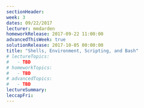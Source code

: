 ```yaml
---
sectionHeader:
week: 3
dates: 09/22/2017
lecturer: mmdarden
homeworkRelease: 2017-09-22 11:00:00
advancedThisWeek: true
solutionRelease: 2017-10-05 00:00:00
title: "Shells, Environment, Scripting, and Bash"
# lectureTopics:
#   - TBD
# homeworkTopics:
#   - TBD
# advancedTopics:
#   - TBD
lectureSummary:
leccapFri:
---
```

